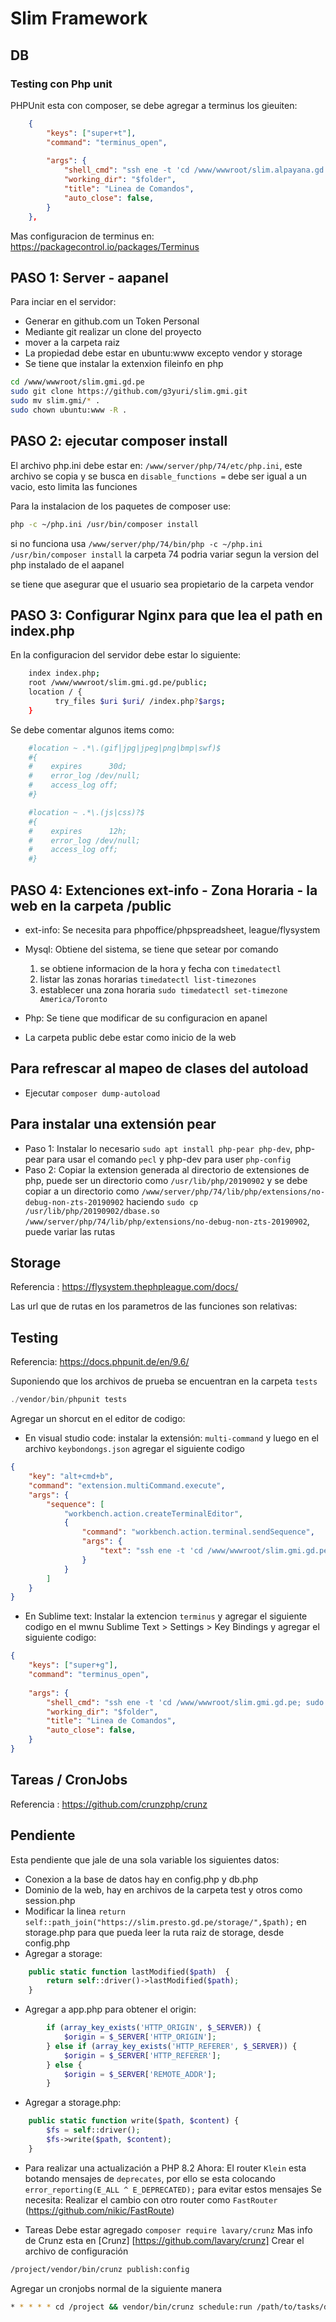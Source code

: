 # Slim Framework

## DB

### Testing con Php unit

PHPUnit esta con composer, se debe agregar a terminus los gieuiten:

```json
    { 
        "keys": ["super+t"],
        "command": "terminus_open",
        
        "args": {
            "shell_cmd": "ssh ene -t 'cd /www/wwwroot/slim.alpayana.gd.pe; ./vendor/bin/phpunit tests'",
            "working_dir": "$folder",
            "title": "Linea de Comandos",
            "auto_close": false,
        }
    },
```

Mas configuracion de terminus en: <https://packagecontrol.io/packages/Terminus>

## PASO 1: Server - aapanel

Para inciar en el servidor:

- Generar en github.com un Token Personal
- Mediante git realizar un clone del proyecto
- mover a la carpeta raiz
- La propiedad debe estar en ubuntu:www excepto vendor y storage
- Se tiene que instalar la extenxion fileinfo en php

```bash
cd /www/wwwroot/slim.gmi.gd.pe
sudo git clone https://github.com/g3yuri/slim.gmi.git
sudo mv slim.gmi/* .
sudo chown ubuntu:www -R .
```

## PASO 2: ejecutar composer install

El archivo  php.ini debe estar en: `/www/server/php/74/etc/php.ini`, este archivo se copia y se busca en `disable_functions =` debe ser igual a un vacio, esto limita las funciones

Para la instalacion de los paquetes de composer use:

```bash
php -c ~/php.ini /usr/bin/composer install
```

si no funciona usa `/www/server/php/74/bin/php -c ~/php.ini /usr/bin/composer install` la carpeta 74 podria variar segun la version del php instalado de el aapanel

se tiene que asegurar que el usuario sea propietario de la carpeta vendor

## PASO 3: Configurar Nginx para que lea el path en index.php

En la configuracion del servidor debe estar lo siguiente:

```bash
    index index.php;
    root /www/wwwroot/slim.gmi.gd.pe/public;
    location / {
          try_files $uri $uri/ /index.php?$args;
    }
```

Se debe comentar algunos items como:

```bash
    #location ~ .*\.(gif|jpg|jpeg|png|bmp|swf)$
    #{
    #    expires      30d;
    #    error_log /dev/null;
    #    access_log off;
    #}

    #location ~ .*\.(js|css)?$
    #{
    #    expires      12h;
    #    error_log /dev/null;
    #    access_log off; 
    #}
```

## PASO 4: Extenciones ext-info - Zona Horaria - la web en la carpeta /public

- ext-info: Se necesita para phpoffice/phpspreadsheet, league/flysystem

- Mysql: Obtiene del sistema, se tiene que setear por comando
    1. se obtiene informacion de la hora y fecha con `timedatectl`
    2. listar las zonas horarias `timedatectl list-timezones`
    3. establecer una zona horaria `sudo timedatectl set-timezone America/Toronto`

- Php: Se tiene que modificar de su configuracion en apanel

- La carpeta public debe estar como inicio de la web

## Para refrescar al mapeo de clases del autoload

- Ejecutar `composer dump-autoload`

## Para instalar una extensión pear

- Paso 1: Instalar lo necesario `sudo apt install php-pear php-dev`, php-pear para usar el comando `pecl` y php-dev para user `php-config`
- Paso 2: Copiar la extension generada al directorio de extensiones de php, puede ser un directorio como `/usr/lib/php/20190902` y se debe copiar a un directorio como `/www/server/php/74/lib/php/extensions/no-debug-non-zts-20190902` haciendo `sudo cp /usr/lib/php/20190902/dbase.so /www/server/php/74/lib/php/extensions/no-debug-non-zts-20190902`, puede variar las rutas

## Storage

Referencia : <https://flysystem.thephpleague.com/docs/>

Las url que de rutas en los parametros de las funciones son relativas:

## Testing

Referencia: <https://docs.phpunit.de/en/9.6/>

Suponiendo que los archivos de prueba se encuentran en la carpeta `tests`

```php
./vendor/bin/phpunit tests
```

Agregar un shorcut en el editor de codigo:

- En visual studio code: instalar la extensión: `multi-command` y luego en el archivo `keybondongs.json` agregar el siguiente codigo

```json
{
    "key": "alt+cmd+b",
    "command": "extension.multiCommand.execute",
    "args": { 
        "sequence": [
            "workbench.action.createTerminalEditor",
            {
                "command": "workbench.action.terminal.sendSequence",
                "args": {
                    "text": "ssh ene -t 'cd /www/wwwroot/slim.gmi.gd.pe;./vendor/bin/phpunit tests'\u000D"
                }
            }
        ]
    }
}
```

- En Sublime text: Instalar la extencion `terminus` y agregar el siguiente codigo en el mwnu Sublime Text > Settings > Key Bindings y agregar el siguiente codigo:

```json
{ 
    "keys": ["super+g"],
    "command": "terminus_open",
    
    "args": {
        "shell_cmd": "ssh ene -t 'cd /www/wwwroot/slim.gmi.gd.pe; sudo su -c \"./vendor/bin/phpunit tests\"'",
        "working_dir": "$folder",
        "title": "Linea de Comandos",
        "auto_close": false,
    }
}
```

## Tareas / CronJobs

Referencia : <https://github.com/crunzphp/crunz>

## Pendiente

Esta pendiente que jale de una sola variable los siguientes datos:

- Conexion a la base de datos hay en config.php y db.php
- Dominio de la web, hay en archivos de la carpeta test y otros como session.php
- Modificar la linea `return self::path_join("https://slim.presto.gd.pe/storage/",$path);` en storage.php para que pueda leer la ruta raiz de storage, desde config.php
- Agregar a storage:

```php
    public static function lastModified($path)  {
        return self::driver()->lastModified($path);
    }
```

- Agregar a app.php para obtener el origin:

```php
        if (array_key_exists('HTTP_ORIGIN', $_SERVER)) {
            $origin = $_SERVER['HTTP_ORIGIN'];
        } else if (array_key_exists('HTTP_REFERER', $_SERVER)) {
            $origin = $_SERVER['HTTP_REFERER'];
        } else {
            $origin = $_SERVER['REMOTE_ADDR'];
        }
```

- Agregar a storage.php:

```php
    public static function write($path, $content) {
        $fs = self::driver();
        $fs->write($path, $content);
    }
```

- Para realizar una actualización a PHP 8.2
  Ahora: El router `Klein` esta botando mensajes de `deprecates`, por ello se esta colocando `error_reporting(E_ALL ^ E_DEPRECATED);` para evitar estos mensajes
  Se necesita: Realizar el cambio con otro router como `FastRouter` (<https://github.com/nikic/FastRoute>)

- Tareas
Debe estar agregado `composer require lavary/crunz`
Mas info de Crunz esta en [Crunz] [https://github.com/lavary/crunz]
Crear el archivo de configuración

```bash
/project/vendor/bin/crunz publish:config
```

Agregar un cronjobs normal de la siguiente manera

```bash
* * * * * cd /project && vendor/bin/crunz schedule:run /path/to/tasks/directory
```
